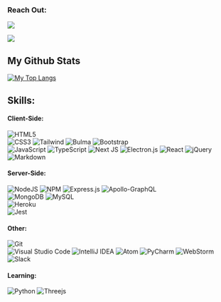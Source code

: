 
<h3 align="left">Reach Out:</h3>
<p align="left">
  

 <a href="https://www.linkedin.com/in/mick-lito/" target="blank"><img src="https://img.shields.io/badge/LinkedIn-0077B5?style=for-the-badge&logo=linkedin&logoColor=white" /></a>
  
  <a href="mailto:micklito.dev@gmail.com" target="blank"><img src="https://img.shields.io/badge/Gmail-D14836?style=for-the-badge&logo=gmail&logoColor=white" /></a>

  
## My Github Stats


<!-- [![GitHub Streak](https://github-readme-streak-stats.herokuapp.com?user=cobalt88&theme=tokyonight&date_format=M%20j%5B%2C%20Y%5D)](https://git.io/streak-stats)   -->
[![My Top Langs](https://github-readme-stats.vercel.app/api/top-langs/?username=micklitodev88&langs_count=8&theme=tokyonight&layout=compact)](https://github.com/Micklitodev)
<!-- [![trophy](https://github-profile-trophy.vercel.app/?username=cobalt88&theme=tokyonight)](https://github.com/cobalt88/github-profile-trophy) -->
  
  
## Skills:

#### Client-Side:

![HTML5](https://img.shields.io/badge/html5-%23E34F26.svg?style=for-the-badge&logo=html5&logoColor=white) 
<br>
![CSS3](https://img.shields.io/badge/css3-%231572B6.svg?style=for-the-badge&logo=css3&logoColor=white) 
![Tailwind](https://img.shields.io/badge/Tailwind_CSS-38B2AC?style=for-the-badge&logo=tailwind-css&logoColor=white) 
![Bulma](https://img.shields.io/badge/bulma-00D0B1?style=for-the-badge&logo=bulma&logoColor=white)
![Bootstrap](https://img.shields.io/badge/bootstrap-%23563D7C.svg?style=for-the-badge&logo=bootstrap&logoColor=white)
<br>
![JavaScript](https://img.shields.io/badge/javascript-%23323330.svg?style=for-the-badge&logo=javascript&logoColor=%23F7DF1E) 
![TypeScript](https://img.shields.io/badge/TypeScript-007ACC?style=for-the-badge&logo=typescript&logoColor=white)
![Next JS](https://img.shields.io/badge/Next-black?style=for-the-badge&logo=next.js&logoColor=white)
![Electron.js](https://img.shields.io/badge/Electron-191970?style=for-the-badge&logo=Electron&logoColor=white)
![React](https://img.shields.io/badge/react-%2320232a.svg?style=for-the-badge&logo=react&logoColor=%2361DAFB) 
![jQuery](https://img.shields.io/badge/jquery-%230769AD.svg?style=for-the-badge&logo=jquery&logoColor=white) 
<br>
![Markdown](https://img.shields.io/badge/markdown-%23000000.svg?style=for-the-badge&logo=markdown&logoColor=white) 


#### Server-Side:
![NodeJS](https://img.shields.io/badge/node.js-6DA55F?style=for-the-badge&logo=node.js&logoColor=white) 
![NPM](https://img.shields.io/badge/NPM-%23000000.svg?style=for-the-badge&logo=npm&logoColor=white) 
![Express.js](https://img.shields.io/badge/express.js-%23404d59.svg?style=for-the-badge&logo=express&logoColor=%2361DAFB) 
![Apollo-GraphQL](https://img.shields.io/badge/-ApolloGraphQL-311C87?style=for-the-badge&logo=apollo-graphql) 
<br>
![MongoDB](https://img.shields.io/badge/MongoDB-%234ea94b.svg?style=for-the-badge&logo=mongodb&logoColor=white) 
![MySQL](https://img.shields.io/badge/mysql-%2300f.svg?style=for-the-badge&logo=mysql&logoColor=white) 
<br>
![Heroku](https://img.shields.io/badge/heroku-%23430098.svg?style=for-the-badge&logo=heroku&logoColor=white) 
<br>
![Jest](https://img.shields.io/badge/-jest-%23C21325?style=for-the-badge&logo=jest&logoColor=white) 


#### Other:
![Git](https://img.shields.io/badge/git-%23F05033.svg?style=for-the-badge&logo=git&logoColor=white) 
<br>
![Visual Studio Code](https://img.shields.io/badge/Visual%20Studio%20Code-0078d7.svg?style=for-the-badge&logo=visual-studio-code&logoColor=white) 
![IntelliJ IDEA](https://img.shields.io/badge/IntelliJIDEA-000000.svg?style=for-the-badge&logo=intellij-idea&logoColor=white)
![Atom](https://img.shields.io/badge/Atom-%2366595C.svg?style=for-the-badge&logo=atom&logoColor=white)
![PyCharm](https://img.shields.io/badge/pycharm-143?style=for-the-badge&logo=pycharm&logoColor=black&color=black&labelColor=green)
![WebStorm](https://img.shields.io/badge/webstorm-143?style=for-the-badge&logo=webstorm&logoColor=white&color=black)
<br>
![Slack](https://img.shields.io/badge/Slack-4A154B?style=for-the-badge&logo=slack&logoColor=white)


#### Learning:

![Python](https://img.shields.io/badge/python-3670A0?style=for-the-badge&logo=python&logoColor=ffdd54)
![Threejs](https://img.shields.io/badge/threejs-black?style=for-the-badge&logo=three.js&logoColor=white)


